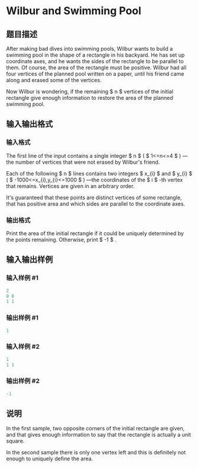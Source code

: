 # Wilbur and Swimming Pool

## 题目描述

After making bad dives into swimming pools, Wilbur wants to build a swimming pool in the shape of a rectangle in his backyard. He has set up coordinate axes, and he wants the sides of the rectangle to be parallel to them. Of course, the area of the rectangle must be positive. Wilbur had all four vertices of the planned pool written on a paper, until his friend came along and erased some of the vertices.

Now Wilbur is wondering, if the remaining $ n $ vertices of the initial rectangle give enough information to restore the area of the planned swimming pool.

## 输入输出格式

### 输入格式

The first line of the input contains a single integer $ n $ ( $ 1<=n<=4 $ ) — the number of vertices that were not erased by Wilbur's friend.

Each of the following $ n $ lines contains two integers $ x_{i} $ and $ y_{i} $ ( $ -1000<=x_{i},y_{i}<=1000 $ ) —the coordinates of the $ i $ -th vertex that remains. Vertices are given in an arbitrary order.

It's guaranteed that these points are distinct vertices of some rectangle, that has positive area and which sides are parallel to the coordinate axes.

### 输出格式

Print the area of the initial rectangle if it could be uniquely determined by the points remaining. Otherwise, print $ -1 $ .

## 输入输出样例

### 输入样例 #1

```cpp
2
0 0
1 1

```
### 输出样例 #1

```cpp
1

```
### 输入样例 #2

```cpp
1
1 1

```
### 输出样例 #2

```cpp
-1

```
## 说明

In the first sample, two opposite corners of the initial rectangle are given, and that gives enough information to say that the rectangle is actually a unit square.

In the second sample there is only one vertex left and this is definitely not enough to uniquely define the area.

